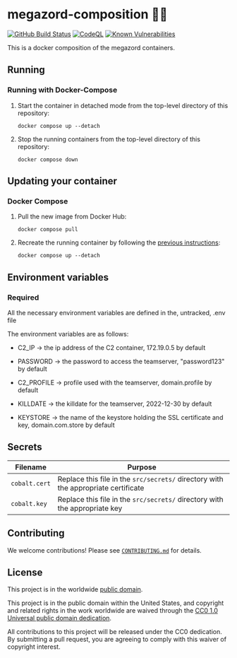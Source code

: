 # megazord-composition :dragon_face:🐳 #

[![GitHub Build Status](https://github.com/cisagov/megazord-composition/workflows/build/badge.svg)](https://github.com/cisagov/megazord-composition/actions/workflows/build.yml)
[![CodeQL](https://github.com/cisagov/megazord-composition/workflows/CodeQL/badge.svg)](https://github.com/cisagov/megazord-composition/actions/workflows/codeql-analysis.yml)
[![Known Vulnerabilities](https://snyk.io/test/github/cisagov/megazord-composition/badge.svg)](https://snyk.io/test/github/cisagov/megazord-composition)

This is a docker composition of the megazord containers.

## Running ##

### Running with Docker-Compose ###

1. Start the container in detached mode from the top-level directory of this repository:

    ```console
    docker compose up --detach
    ```

1. Stop the running containers from the top-level directory of this repository:

    ```console
    docker compose down
    ```

## Updating your container ##

### Docker Compose ###

1. Pull the new image from Docker Hub:

    ```console
    docker compose pull
    ```

1. Recreate the running container by following the [previous instructions](#running-with-docker-compose):

    ```console
    docker compose up --detach
    ```
<!--
## Image tags ##

The images of this container are tagged with [semantic
versions](https://semver.org) of the underlying example project that they
containerize.  It is recommended that most users use a version tag (e.g.
`:0.0.1`).

| Image:tag | Description |
|-----------|-------------|
|`cisagov/example:1.2.3`| An exact release version. |
|`cisagov/example:1.2`| The most recent release matching the major and minor version numbers. |
|`cisagov/example:1`| The most recent release matching the major version number. |
|`cisagov/example:edge` | The most recent image built from a merge into the `develop` branch of this repository. |
|`cisagov/example:nightly` | A nightly build of the `develop` branch of this repository. |
|`cisagov/example:latest`| The most recent release image pushed to a container registry.  Pulling an image using the `:latest` tag [should be avoided.](https://vsupalov.com/docker-latest-tag/) |

See the [tags tab](https://hub.docker.com/r/cisagov/example/tags) on Docker
Hub for a list of all the supported tags.

## Volumes ##

| Mount point | Purpose        |
|-------------|----------------|
| `/var/log`  |  Log storage   |

## Ports ##

The following ports are exposed by this container:

| Port | Purpose        |
|------|----------------|
| 8080 | Example only; nothing is actually listening on the port |

The sample [Docker composition](docker-compose.yml) publishes the
exposed port at 8080.
-->
## Environment variables ##

### Required ###

All the necessary environment variables are defined in the, untracked, .env file

The environment variables are as follows:

- C2_IP -> the ip address of the C2 container, 172.19.0.5 by default

- PASSWORD -> the password to access the teamserver, "password123" by default

- C2_PROFILE -> profile used with the teamserver, domain.profile by default

- KILLDATE -> the killdate for the teamserver, 2022-12-30 by default

- KEYSTORE -> the name of the keystore holding the SSL certificate and key,
domain.com.store by default

<!--
| Name  | Purpose | Default |
|-------|---------|---------|
| `REQUIRED_VARIABLE` | Describe its purpose. | `null` |
-->
 <!--
### Optional ###

| Name  | Purpose | Default |
|-------|---------|---------|
| `ECHO_MESSAGE` | Sets the message echoed by this container.  | `Hello World from Dockerfile` |
-->
## Secrets ##

| Filename     | Purpose |
|--------------|---------|
| `cobalt.cert` | Replace this file in the `src/secrets/` directory with the appropriate certificate |
| `cobalt.key`  | Replace this file in the `src/secrets/` directory with the appropriate key |

<!--
## Building from source ##

Build the image locally using this git repository as the [build context](https://docs.docker.com/engine/reference/commandline/build/#git-repositories):

```console
docker build \
  --build-arg VERSION=0.0.1 \
  --tag cisagov/example:0.0.1 \
  https://github.com/cisagov/example.git#develop
```
-->
<!--
## Cross-platform builds ##

To create images that are compatible with other platforms, you can use the
[`buildx`](https://docs.docker.com/buildx/working-with-buildx/) feature of
Docker:

1. Copy the project to your machine using the `Code` button above
   or the command line:

    ```console
    git clone https://github.com/cisagov/example.git
    cd example
    ```

1. Create the `Dockerfile-x` file with `buildx` platform support:

    ```console
    ./buildx-dockerfile.sh
    ```

1. Build the image using `buildx`:

    ```console
    docker buildx build \
      --file Dockerfile-x \
      --platform linux/amd64 \
      --build-arg VERSION=0.0.1 \
      --output type=docker \
      --tag cisagov/example:0.0.1 .
    ```

## New repositories from a skeleton ##

Please see our [Project Setup guide](https://github.com/cisagov/development-guide/tree/develop/project_setup)
for step-by-step instructions on how to start a new repository from
a skeleton. This will save you time and effort when configuring a
new repository!
-->
## Contributing ##

We welcome contributions!  Please see [`CONTRIBUTING.md`](CONTRIBUTING.md) for
details.

## License ##

This project is in the worldwide [public domain](LICENSE).

This project is in the public domain within the United States, and
copyright and related rights in the work worldwide are waived through
the [CC0 1.0 Universal public domain
dedication](https://creativecommons.org/publicdomain/zero/1.0/).

All contributions to this project will be released under the CC0
dedication. By submitting a pull request, you are agreeing to comply
with this waiver of copyright interest.
